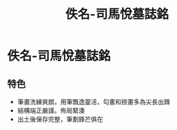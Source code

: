 ﻿---
title: '佚名-司馬悅墓誌銘'
tags: ['碑刻', '楷書']
order: 6
---
# 佚名-司馬悅墓誌銘

## 特色
* 筆畫洗練爽朗，用筆飄逸靈活，勾畫和捺畫多為尖長出鋒
* 結構端正嚴謹。佈局緊湊
* 出土後保存完整，筆劃鋒芒俱在
